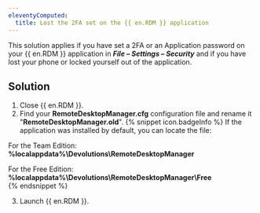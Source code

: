 ```yaml
---
eleventyComputed:
  title: Lost the 2FA set on the {{ en.RDM }} application
---
```

This solution applies if you have set a 2FA or an Application password on your {{ en.RDM }} application in ***File – Settings – Security*** and if you have lost your phone or locked yourself out of the application.
## Solution
1. Close {{ en.RDM }}.
1. Find your **RemoteDesktopManager.cfg** configuration file and rename it "**RemoteDesktopManager.old**". 
{% snippet icon.badgeInfo %}
If the application was installed by default, you can locate the file:  

For the Team Edition: **%localappdata%\Devolutions\RemoteDesktopManager**  

For the Free Edition: **%localappdata%\Devolutions\RemoteDesktopManager\Free**  
{% endsnippet %}  

3. Launch {{ en.RDM }}.
